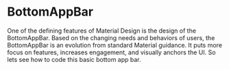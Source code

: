 # BottomAppBar
One of the defining features of Material Design is the design of the BottomAppBar. Based on the changing needs and behaviors of users, the BottomAppBar is an evolution from standard Material guidance. It puts more focus on features, increases engagement, and visually anchors the UI. So lets see how to code this basic bottom app bar.
